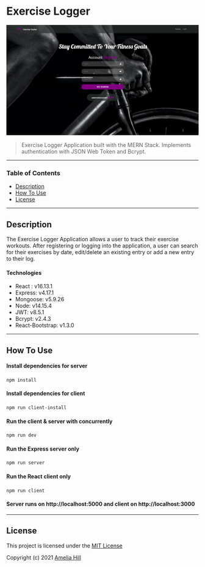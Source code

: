 # Exercise Logger

![Project Image](log.png)

> Exercise Logger Application built with the MERN Stack. Implements authentication with JSON Web Token and Bcrypt.

---

### Table of Contents

- [Description](#description)
- [How To Use](#how-to-use)
- [License](#license)

---

## Description

The Exercise Logger Application allows a user to track their exercise workouts. After registering or logging into the application, a user can search for their exercises by date, edit/delete an existing entry or add a new entry to their log.

#### Technologies

- React : v16.13.1
- Express: v4.17.1
- Mongoose: v5.9.26
- Node: v14.15.4
- JWT: v8.5.1
- Bcrypt: v2.4.3
- React-Bootstrap: v1.3.0

---

## How To Use

#### Install dependencies for server

`npm install`

#### Install dependencies for client

`npm run client-install`

#### Run the client & server with concurrently

`npm run dev`

#### Run the Express server only

`npm run server`

#### Run the React client only

`npm run client`

#### Server runs on http://localhost:5000 and client on http://localhost:3000

---

## License

This project is licensed under the [MIT License](#LICENSE.txt)

Copyright (c) 2021 [Amelia Hill](#https://ameliahill.com)
